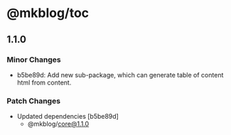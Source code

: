 # @mkblog/toc

## 1.1.0

### Minor Changes

- b5be89d: Add new sub-package, which can generate table of content html from content.

### Patch Changes

- Updated dependencies [b5be89d]
  - @mkblog/core@1.1.0
